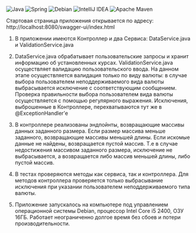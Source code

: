 ![Java](https://img.shields.io/badge/java-%23ED8B00.svg?style=for-the-badge&logo=openjdk&logoColor=white)
![Spring](https://img.shields.io/badge/spring-%236DB33F.svg?style=for-the-badge&logo=spring&logoColor=white)
![Debian](https://img.shields.io/badge/Debian-D70A53?style=for-the-badge&logo=debian&logoColor=white)
![IntelliJ IDEA](https://img.shields.io/badge/IntelliJIDEA-000000.svg?style=for-the-badge&logo=intellij-idea&logoColor=white)
![Apache Maven](https://img.shields.io/badge/Apache%20Maven-C71A36?style=for-the-badge&logo=Apache%20Maven&logoColor=white)


Стартовая страница приложения открывается по адресу: http://localhost:8080/swagger-ui/index.html
1. В приложении имеются Контроллер и два Сервиса: DataService.java и ValidationService.java

2. DataService.java обрабатывает пользовательские запросы и хранит информацию об установленных курсах. 
ValidationService.java осуществляет валидацию пользовательского ввода. На данном этапе осуществляется валидация только по виду валюты: в случае выбора пользователем неподдерживаемого вида валюты выбрасывается исключение с соответствующим сообщением. 
Проверка правильности выбора пользователем вида валюты осуществляется с помощью регулярного выражения. 
Исключения, выброшенные в Контроллере, перехватываются тут же в @ExceptionHandler’е

3. В контроллере реализованы эндпойнты, возвращающие массивы данных заданного размера. Если размер массива меньше заданного, возвращающие массивы меньшей длины. Если искомые данные не найдены, возвращается пустой массив. Т.е в случае недостижения массивом заданного размера, исключение не выбрасывается, а возвращается либо массив меньшей длины, либо пустой массив. 


4. В тестах проверяются методы как сервиса, так и контроллера. Для методов контроллера проверяется только выбрасывание исключения при указании пользователем неподдерживаемого типа валюты. 
5. Приложение запускалось на компьютере под управлением операционной системы Debian, процессор Intel Core i5 2400, ОЗУ 16ГБ. Работает неограниченно долгое время без сбоев и потери производительности.


